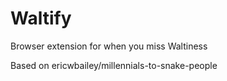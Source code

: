 # Waltify

Browser extension for when you miss Waltiness


Based on ericwbailey/millennials-to-snake-people
